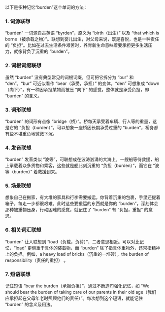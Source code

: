 以下是多种记忆“burden”这个单词的方法：
### 1. 词源联想
“burden” 一词源自古英语 “byrden”，原义为 “birth（出生）” 以及 “that which is borne（被承载之物）”。联想到婴儿出生，对父母来说，既是喜悦，也是一种责任的 “负担”。比如在过去生活条件艰苦时，养育新生命意味着要承担更多生活压力，就像背负了沉重的 “burden”。

### 2. 词根词缀联想
虽然 “burden” 没有典型常见的词根词缀，但可把它拆分为 “bur” 和 “den”。“bur” 可近似看作 “bear（承受，承担）” 的变体，“den” 可想象成 “down（向下）”，有一种因承担某物而被压 “向下” 的感觉，整体就是承受负担，即 “burden” 的含义。 

### 3. 词形联想
“burden” 的词形有点像 “bridge（桥）”。桥每天承受着车辆、行人等的重量，这是它的 “负担（burden）”。可以想象一座桥因长期承受过重的 “burden”，桥身都有些不堪重负地微微下沉。

### 4. 发音联想
“burden” 发音类似 “波等”，可联想成在波涛汹涌的大海上，一艘船等待救援，船上承载着众多货物和乘客，这些就是船此刻沉重的 “负担（burden）”，而它在 “波等（burden）” 着救援到来。

### 5. 场景联想
想象自己在搬家，有大堆的家具和行李需要搬运。你背着沉重的包裹，手里还提着箱子，每走一步都很艰难。此时这些要搬运的东西就是你的 “burden”，深刻体会那种被重物压身，行动困难的感觉，就记住了 “burden” 有 “负担，重担” 的意思。

### 6. 相关词汇联想
“burden” 让人联想到 “load（负载，负荷）”，二者意思相近。可以对比记忆，“load” 更侧重于具体的装载物，而 “burden” 除了指具体重物外，还常指精神上的负担。例如，a heavy load of bricks（沉重的一堆砖），the burden of responsibility（责任的重担） 。

### 7. 短语联想
记住短语 “bear the burden（承担负担）”，通过不断造句强化记忆，如 “We should bear the burden of taking care of our parents in their old age（我们应承担起在父母年老时照顾他们的责任）”。每次想到这个短语，就能记住 “burden” 的含义及用法。 